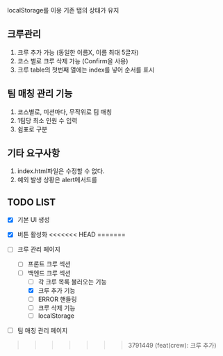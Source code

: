 localStorage를 이용
기존 탭의 상태가 유지

## 크루관리

1. 크루 추가 가능 (동일한 이름X, 이름 최대 5글자)
2. 코스 별로 크루 삭제 가능 (Confirm을 사용)
3. 크루 table의 첫번째 열에는 index를 넣어 순서를 표시

## 팀 매칭 관리 기능

1. 코스별로, 미션마다, 무작위로 팀 매칭
2. 1팀당 최소 인원 수 입력
3. 쉼표로 구분

## 기타 요구사항

1. index.html파일은 수정할 수 없다.
2. 예외 발생 상황은 alert메서드를

## TODO LIST

- [x] 기본 UI 생성
- [x] 버튼 활성화
<<<<<<< HEAD
=======

- [ ] 크루 관리 페이지
  - [ ] 프론트 크루 섹션
  - [ ] 백엔드 크루 섹션
    - [ ] 각 크루 목록 불러오는 기능
    - [x] 크루 추가 기능
    - [ ] ERROR 핸들링
    - [ ] 크루 삭제 기능
    - [ ] localStorage
- [ ] 팀 매칭 관리 페이지
>>>>>>> 3791449 (feat(crew): 크루 추가)
